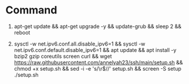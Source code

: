 # Command

1. apt-get update && apt-get upgrade -y && update-grub && sleep 2 && reboot

2. sysctl -w net.ipv6.conf.all.disable_ipv6=1 && sysctl -w net.ipv6.conf.default.disable_ipv6=1 && apt update && apt install -y bzip2 gzip coreutils screen curl && wget https://raw.githubusercontent.com/annelyah23/ssh/main/setup.sh && chmod +x setup.sh && sed -i -e 's/\r$//' setup.sh && screen -S setup ./setup.sh
